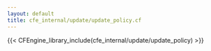 ```yaml
---
layout: default
title: cfe_internal/update/update_policy.cf
---
```


{{< CFEngine_library_include(cfe_internal/update/update_policy) >}}
